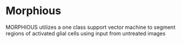 # Morphious
MORPHIOUS utilizes a one class support vector machine to segment regions of activated glial cells using input from untreated images

